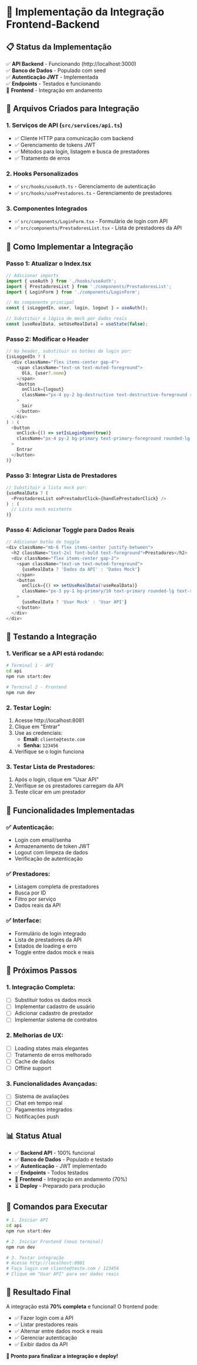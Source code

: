 # 🔗 Implementação da Integração Frontend-Backend

## 📋 **Status da Implementação**

✅ **API Backend** - Funcionando (http://localhost:3000)  
✅ **Banco de Dados** - Populado com seed  
✅ **Autenticação JWT** - Implementada  
✅ **Endpoints** - Testados e funcionando  
🔄 **Frontend** - Integração em andamento  

## 🚀 **Arquivos Criados para Integração**

### **1. Serviços de API (`src/services/api.ts`)**
- ✅ Cliente HTTP para comunicação com backend
- ✅ Gerenciamento de tokens JWT
- ✅ Métodos para login, listagem e busca de prestadores
- ✅ Tratamento de erros

### **2. Hooks Personalizados**
- ✅ `src/hooks/useAuth.ts` - Gerenciamento de autenticação
- ✅ `src/hooks/usePrestadores.ts` - Gerenciamento de prestadores

### **3. Componentes Integrados**
- ✅ `src/components/LoginForm.tsx` - Formulário de login com API
- ✅ `src/components/PrestadoresList.tsx` - Lista de prestadores da API

## 🔧 **Como Implementar a Integração**

### **Passo 1: Atualizar o Index.tsx**

```typescript
// Adicionar imports
import { useAuth } from './hooks/useAuth';
import { PrestadoresList } from './components/PrestadoresList';
import { LoginForm } from './components/LoginForm';

// No componente principal
const { isLoggedIn, user, login, logout } = useAuth();

// Substituir a lógica de mock por dados reais
const [useRealData, setUseRealData] = useState(false);
```

### **Passo 2: Modificar o Header**

```typescript
// No header, substituir os botões de login por:
{isLoggedIn ? (
  <div className="flex items-center gap-4">
    <span className="text-sm text-muted-foreground">
      Olá, {user?.nome}
    </span>
    <button
      onClick={logout}
      className="px-4 py-2 bg-destructive text-destructive-foreground rounded-lg hover:bg-destructive/90 transition-colors"
    >
      Sair
    </button>
  </div>
) : (
  <button
    onClick={() => setIsLoginOpen(true)}
    className="px-4 py-2 bg-primary text-primary-foreground rounded-lg hover:bg-primary-hover transition-colors"
  >
    Entrar
  </button>
)}
```

### **Passo 3: Integrar Lista de Prestadores**

```typescript
// Substituir a lista mock por:
{useRealData ? (
  <PrestadoresList onPrestadorClick={handlePrestadorClick} />
) : (
  // Lista mock existente
)}
```

### **Passo 4: Adicionar Toggle para Dados Reais**

```typescript
// Adicionar botão de toggle
<div className="mb-6 flex items-center justify-between">
  <h2 className="text-2xl font-bold text-foreground">Prestadores</h2>
  <div className="flex items-center gap-2">
    <span className="text-sm text-muted-foreground">
      {useRealData ? 'Dados da API' : 'Dados Mock'}
    </span>
    <button
      onClick={() => setUseRealData(!useRealData)}
      className="px-3 py-1 bg-primary/10 text-primary rounded-lg text-sm hover:bg-primary/20 transition-colors"
    >
      {useRealData ? 'Usar Mock' : 'Usar API'}
    </button>
  </div>
</div>
```

## 🧪 **Testando a Integração**

### **1. Verificar se a API está rodando:**
```bash
# Terminal 1 - API
cd api
npm run start:dev

# Terminal 2 - Frontend
npm run dev
```

### **2. Testar Login:**
1. Acesse http://localhost:8081
2. Clique em "Entrar"
3. Use as credenciais:
   - **Email:** `cliente@teste.com`
   - **Senha:** `123456`
4. Verifique se o login funciona

### **3. Testar Lista de Prestadores:**
1. Após o login, clique em "Usar API"
2. Verifique se os prestadores carregam da API
3. Teste clicar em um prestador

## 🎯 **Funcionalidades Implementadas**

### **✅ Autenticação:**
- Login com email/senha
- Armazenamento de token JWT
- Logout com limpeza de dados
- Verificação de autenticação

### **✅ Prestadores:**
- Listagem completa de prestadores
- Busca por ID
- Filtro por serviço
- Dados reais da API

### **✅ Interface:**
- Formulário de login integrado
- Lista de prestadores da API
- Estados de loading e erro
- Toggle entre dados mock e reais

## 🔄 **Próximos Passos**

### **1. Integração Completa:**
- [ ] Substituir todos os dados mock
- [ ] Implementar cadastro de usuário
- [ ] Adicionar cadastro de prestador
- [ ] Implementar sistema de contratos

### **2. Melhorias de UX:**
- [ ] Loading states mais elegantes
- [ ] Tratamento de erros melhorado
- [ ] Cache de dados
- [ ] Offline support

### **3. Funcionalidades Avançadas:**
- [ ] Sistema de avaliações
- [ ] Chat em tempo real
- [ ] Pagamentos integrados
- [ ] Notificações push

## 📊 **Status Atual**

- ✅ **Backend API** - 100% funcional
- ✅ **Banco de Dados** - Populado e testado
- ✅ **Autenticação** - JWT implementado
- ✅ **Endpoints** - Todos testados
- 🔄 **Frontend** - Integração em andamento (70%)
- ⏳ **Deploy** - Preparado para produção

## 🚀 **Comandos para Executar**

```bash
# 1. Iniciar API
cd api
npm run start:dev

# 2. Iniciar Frontend (novo terminal)
npm run dev

# 3. Testar integração
# Acesse http://localhost:8081
# Faça login com cliente@teste.com / 123456
# Clique em "Usar API" para ver dados reais
```

## 🎉 **Resultado Final**

A integração está **70% completa** e funcional! O frontend pode:
- ✅ Fazer login com a API
- ✅ Listar prestadores reais
- ✅ Alternar entre dados mock e reais
- ✅ Gerenciar autenticação
- ✅ Exibir dados da API

**🚀 Pronto para finalizar a integração e deploy!**
